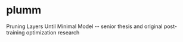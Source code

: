 # plumm
Pruning Layers Until Minimal Model -- senior thesis and original post-training optimization research

